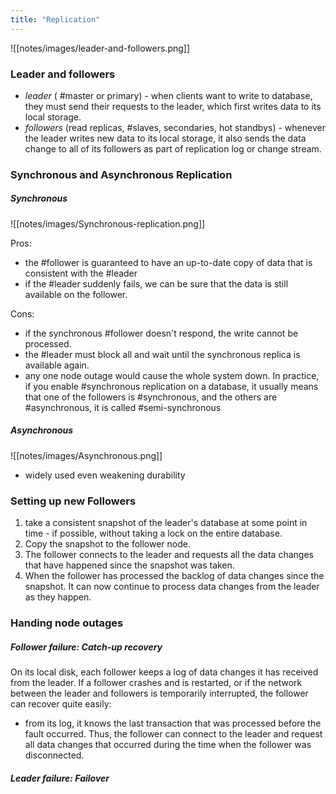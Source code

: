 ```yaml
---
title: "Replication"
---
```


![[notes/images/leader-and-followers.png]]

### Leader and followers
- _leader_ ( #master or primary) - when clients want to write to database, they must send their requests to the leader, which first writes data to its local storage.
- _followers_ (read replicas, #slaves, secondaries, hot standbys) - whenever the leader writes new data to its local storage, it also sends the data change to all of its followers as part of replication log or change stream.

### Synchronous and Asynchronous Replication
##### Synchronous
![[notes/images/Synchronous-replication.png]]

Pros:
- the #follower is guaranteed to have an up-to-date copy of data that is consistent with the #leader
- if the #leader suddenly fails, we can be sure that the data is still available on the follower.

Cons:
- if the synchronous #follower doesn't respond, the write cannot be processed.
- the #leader must block all and wait until the synchronous replica is available again.
- any one node outage would cause the whole system down. In practice, if you enable #synchronous replication on a database, it usually means that one of the followers is #synchronous, and the others are #asynchronous, it is called #semi-synchronous

##### Asynchronous
![[notes/images/Asynchronous.png]]
- widely used even weakening durability

### Setting up new Followers
1. take a consistent snapshot of the leader's database at some point in time - if possible, without taking a lock on the entire database.
2. Copy the snapshot to the follower node.
3. The follower connects to the leader and requests all the data changes that have happened since the snapshot was taken.
4. When the follower has processed the backlog of data changes since the snapshot. It can now continue to process data changes from the leader as they happen.

### Handing node outages
##### Follower failure: Catch-up recovery
On its local disk, each follower keeps a log of data changes it has received from the leader. If a follower crashes and is restarted, or if the network between the leader and followers is temporarily interrupted, the follower can recover quite easily:
- from its log, it knows the last transaction that was processed before the fault occurred. Thus, the follower can connect to the leader and request all data changes that occurred during the time when the follower was disconnected.
##### Leader failure: Failover
